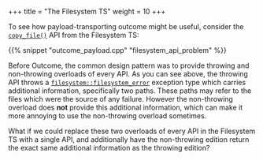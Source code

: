 +++
title = "The Filesystem TS"
weight = 10
+++

To see how payload-transporting outcome might be useful, consider the
[`copy_file()`](http://en.cppreference.com/w/cpp/filesystem/copy_file)
API from the Filesystem TS:

{{% snippet "outcome_payload.cpp" "filesystem_api_problem" %}}

Before Outcome, the common design pattern was to provide throwing and non-throwing overloads
of every API. As you can see above, the throwing API throws a [`filesystem::filesystem_error`](http://en.cppreference.com/w/cpp/filesystem/filesystem_error)
exception type which carries additional information, specifically two paths. These paths may
refer to the files which were the source of any failure. However the non-throwing overload
does **not** provide this additional information, which can make it more annoying to use the
non-throwing overload sometimes.

What if we could replace these two overloads of every API in the Filesystem TS with a single API,
and additionally have the non-throwing edition return the exact same additional information
as the throwing edition?
